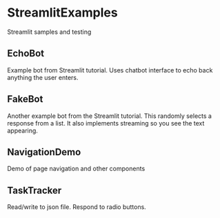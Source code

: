 # StreamlitExamples

Streamlit samples and testing

## EchoBot

Example bot from Streamlit tutorial. Uses chatbot interface to echo back anything the user enters.

## FakeBot

Another example bot from the Streamlit tutorial. This randomly selects a response from a list. It also implements streaming so you see the text appearing.

## NavigationDemo

Demo of page navigation and other components

## TaskTracker

Read/write to json file. Respond to radio buttons.
